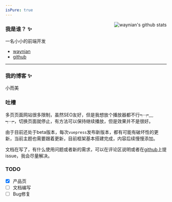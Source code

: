 ```yaml
---
isPure: true
---
```


<img align="right" src="https://github-readme-stats.vercel.app/api?username=waynian&show_icons=true&icon_color=0366d6&bg_color=ffffff&hide_title=true&hide=contribs&include_all_commits=true" alt="waynian's github stats"/>

###  我是谁？ ✨
一名小小的前端开发
- [waynian](https://www.waynian.com)
- [github](https://github.com/WayNian)

---
### 我的博客 ✨
小而美
### 吐槽
多页页面网站很多限制，虽然SEO友好，但是我想放个播放器都不行┭┮﹏┭┮，切换页面就停止，有方法可以保持继续播放，但是效果并不是很好。

由于目前还处于beta版本，每次`vuepress`发布新版本，都有可能有破坏性的更新，当前主题也需要跟着更新，目前框架基本搭建完成，内容后续慢慢添加。

文档在写了，有什么使用问题或者新的需求，可以在评论区说明或者在[github](https://github.com/WayNian/vuepress-theme-way/issues)上提issue，我会尽量解决。

### TODO
- [x] 产品页
- [ ] 文档编写
- [ ] Bug修复